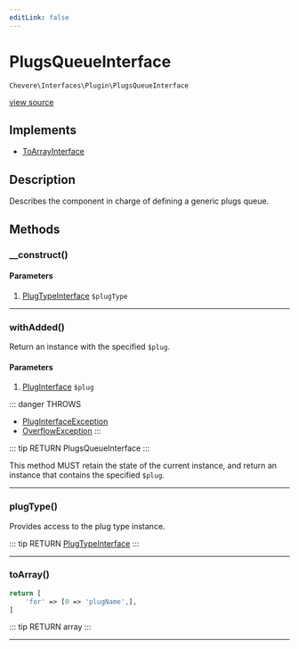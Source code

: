 ```yaml
---
editLink: false
---
```


# PlugsQueueInterface

`Chevere\Interfaces\Plugin\PlugsQueueInterface`

[view source](https://github.com/chevere/chevere/blob/master/interfaces/Plugin/PlugsQueueInterface.php)

## Implements

- [ToArrayInterface](../To/ToArrayInterface.md)

## Description

Describes the component in charge of defining a generic plugs queue.

## Methods

### __construct()

#### Parameters

1. [PlugTypeInterface](./PlugTypeInterface.md) `$plugType`

---

### withAdded()

Return an instance with the specified `$plug`.

#### Parameters

1. [PlugInterface](./PlugInterface.md) `$plug`

::: danger THROWS
- [PlugInterfaceException](../../Exceptions/Plugin/PlugInterfaceException.md)
- [OverflowException](../../Exceptions/Core/OverflowException.md)
:::

::: tip RETURN
PlugsQueueInterface
:::

This method MUST retain the state of the current instance, and return
an instance that contains the specified `$plug`.

---

### plugType()

Provides access to the plug type instance.

::: tip RETURN
[PlugTypeInterface](./PlugTypeInterface.md)
:::

---

### toArray()

```php
return [
    'for' => [0 => 'plugName',],
]
```

::: tip RETURN
array
:::

---
